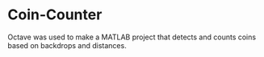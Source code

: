 # Coin-Counter
Octave was used to make a MATLAB project that detects and counts coins based on backdrops and distances.
